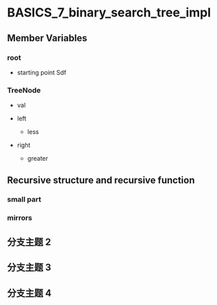 # BASICS_7_binary_search_tree_impl

## Member Variables

### root

- starting point
Sdf
### TreeNode

- val

- left

	- less

- right

	- greater

## Recursive structure and recursive function

### small part

### mirrors

## 分支主题 2

## 分支主题 3

## 分支主题 4


